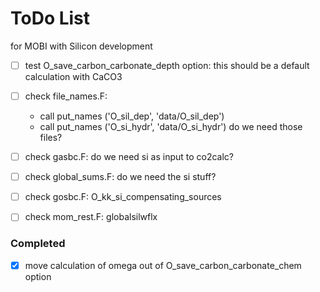 # ToDo List  
for MOBI with Silicon development

- [ ] test O_save_carbon_carbonate_depth option: this should be a default calculation with CaCO3
- [ ] check file_names.F:
  - call put_names ('O_sil_dep', 'data/O_sil_dep')
  - call put_names ('O_si_hydr', 'data/O_si_hydr')
do we need those files?

- [ ] check gasbc.F: do we need si as input to co2calc?

- [ ] check global_sums.F: do we need the si stuff?

- [ ] check gosbc.F: O_kk_si_compensating_sources

- [ ] check mom_rest.F: globalsilwflx

### Completed  
- [x] move calculation of omega out of O_save_carbon_carbonate_chem option


